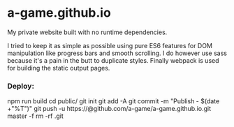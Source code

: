 # a-game.github.io
My private website built with no runtime dependencies.

I tried to keep it as simple as possible using pure ES6 features for DOM manipulation like progress bars and smooth scrolling.
I do however use sass because it's a pain in the butt to duplicate styles.
Finally webpack is used for building the static output pages.


### Deploy:
npm run build
cd public/
git init
git add -A
git commit -m "Publish - $(date +"%T")"
git push -u https://<TOKEN>@github.com/a-game/a-game.github.io.git master -f
rm -rf .git
